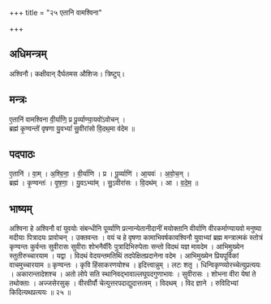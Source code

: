 +++
title = "२५ एतानि वामश्विना"

+++
## अधिमन्त्रम्
अश्विनौ। कक्षीवान् दैर्घतमस औशिजः। त्रिष्टुप्।

## मन्त्रः
ए॒तानि॑ वामश्विना वी॒र्या॑णि॒ प्र पू॒र्व्याण्या॒यवो॑ऽवोचन् ।  
ब्रह्म॑ कृ॒ण्वन्तो॑ वृषणा यु॒वभ्यां॑ सु॒वीरा॑सो वि॒दथ॒मा व॑देम ॥

## पदपाठः
ए॒तानि॑ । वा॒म् । अ॒श्वि॒ना॒ । वी॒र्या॑णि । प्र । पू॒र्व्याणि॑ । आ॒यवः॑ । अ॒वो॒च॒न् ।  
ब्रह्म॑ । कृ॒ण्वन्तः॑ । वृ॒ष॒णा॒ । यु॒वऽभ्या॑म् । सु॒ऽवीरा॑सः । वि॒दथ॑म् । आ । व॒दे॒म॒ ॥

## भाष्यम्
अश्विना हे अश्विनौ वां युवयोः संबन्धीनि पूर्व्याणि प्रत्नान्येतानीदानीं मयोक्तानि वीर्याणि वीरकर्माण्यायवो मनुष्या मदीयाः पित्रादयः प्रावोचन् । उक्तवन्तः । वयं च हे वृषणा कामाभिवर्षकावश्विनौ युवाभ्यां ब्रह्म मन्त्रात्मकं स्तोत्रं कृण्वन्तः कुर्वन्तः सुवीरासः सुवीराः शोभनैर्वीरैः पुत्रादिभिरुपेताः सन्तो विदथं यज्ञ मावदेम । आभिमुख्येन स्तुतीरुच्चारयाम । यद्वा । विदथं वेदयन्तमतिथिं तदपेक्षितप्रदानेना वदेम । आभिमुख्येन प्रियपूर्विकां वाचमुच्चारयाम ॥ कृण्वन्तः । कृवि हिंसाकरणयोश्च । इदित्त्वान्नुम् । लटः शतृ । धिन्विकृण्व्योरच्चेत्युप्रत्ययः । अकारान्तादेशश्च । अतो लोपे सति स्थानिवद्भावाल्लघूपदगुणाभावः । सुवीरासः । शोभना वीरा येषां ते तथोक्ताः । अज्जसेरसुक् । वीरवीर्यौ चेत्युत्तरपदाद्युदात्तत्वम् । विदथम् । विद ज्ञाने । रुविदिभ्यां किदित्यथप्रत्ययः ॥ २५ ॥